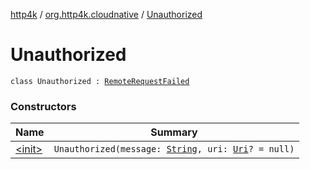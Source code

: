 [http4k](../../index.md) / [org.http4k.cloudnative](../index.md) / [Unauthorized](./index.md)

# Unauthorized

`class Unauthorized : `[`RemoteRequestFailed`](../-remote-request-failed/index.md)

### Constructors

| Name | Summary |
|---|---|
| [&lt;init&gt;](-init-.md) | `Unauthorized(message: `[`String`](https://kotlinlang.org/api/latest/jvm/stdlib/kotlin/-string/index.html)`, uri: `[`Uri`](../../org.http4k.core/-uri/index.md)`? = null)` |
